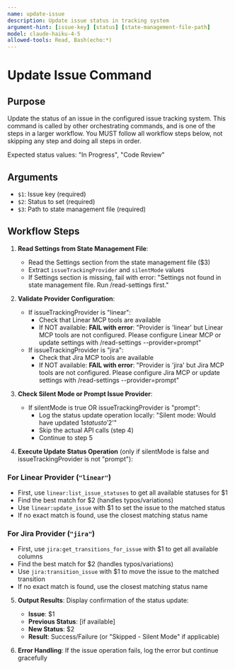 ```yaml
---
name: update-issue
description: Update issue status in tracking system
argument-hint: [issue-key] [status] [state-management-file-path]
model: claude-haiku-4-5
allowed-tools: Read, Bash(echo:*)
---
```


# Update Issue Command

## Purpose

Update the status of an issue in the configured issue tracking system.
This command is called by other orchestrating commands, and is one of the steps in a larger workflow.
You MUST follow all workflow steps below, not skipping any step and doing all steps in order.

Expected status values: "In Progress", "Code Review"

## Arguments

- `$1`: Issue key (required)
- `$2`: Status to set (required)
- `$3`: Path to state management file (required)

## Workflow Steps

1. **Read Settings from State Management File**:
   - Read the Settings section from the state management file ($3)
   - Extract `issueTrackingProvider` and `silentMode` values
   - If Settings section is missing, fail with error: "Settings not found in state management file. Run /read-settings first."

2. **Validate Provider Configuration**:
   - If issueTrackingProvider is "linear":
     - Check that Linear MCP tools are available
     - If NOT available: **FAIL with error**: "Provider is 'linear' but Linear MCP tools are not configured. Please configure Linear MCP or update settings with /read-settings --provider=prompt"
   - If issueTrackingProvider is "jira":
     - Check that Jira MCP tools are available
     - If NOT available: **FAIL with error**: "Provider is 'jira' but Jira MCP tools are not configured. Please configure Jira MCP or update settings with /read-settings --provider=prompt"

3. **Check Silent Mode or Prompt Issue Provider**:
   - If silentMode is true OR issueTrackingProvider is "prompt":
     - Log the status update operation locally: "Silent mode: Would have updated $1 status to '$2'"
     - Skip the actual API calls (step 4)
     - Continue to step 5

4. **Execute Update Status Operation** (only if silentMode is false and issueTrackingProvider is not "prompt"):

### For Linear Provider (`"linear"`)

- First, use `linear:list_issue_statuses` to get all available statuses for $1
- Find the best match for $2 (handles typos/variations)
- Use `linear:update_issue` with $1 to set the issue to the matched status
- If no exact match is found, use the closest matching status name

### For Jira Provider (`"jira"`)

- First, use `jira:get_transitions_for_issue` with $1 to get all available columns
- Find the best match for $2 (handles typos/variations)
- Use `jira:transition_issue` with $1 to move the issue to the matched transition
- If no exact match is found, use the closest matching status name

5. **Output Results**: Display confirmation of the status update:
   - **Issue**: $1
   - **Previous Status**: [if available]
   - **New Status**: $2
   - **Result**: Success/Failure (or "Skipped - Silent Mode" if applicable)

6. **Error Handling**: If the issue operation fails, log the error but continue gracefully
